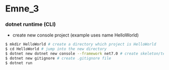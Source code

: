 # Emne_3

### dotnet runtime (CLI)
* create new console project (example uses name HelloWorld)
```bash
$ mkdir HelloWorld # create a directory which project is HelloWorld
$ cd HelloWorld # jump into the new directory
$ dotnet new dotnet new console --framework net7.0 # create skeleton/template for the project
$ dotnet new gitignore # create .gitignore file
$ dotnet run
```
